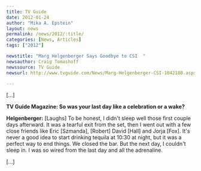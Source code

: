 ```yaml
---
title: TV Guide
date: 2012-01-24
author: "Mika A. Epstein"
layout: news
permalink: /news/2012/:title/
categories: [News, Articles]
tags: ["2012"]

newstitle: "Marg Helgenberger Says Goodbye to CSI  "
newsauthor: Craig Tomashoff
newssource: TV Guide
newsurl: http://www.tvguide.com/News/Marg-Helgenberger-CSI-1042180.aspx

---
```


[...]

**TV Guide Magazine: So was your last day like a celebration or a wake?**

**Helgenberger:** [Laughs] To be honest, I didn't sleep well those first couple days afterward. It was a tearful exit from the set, then I went out with a few close friends like Eric [Szmanda], [Robert] David [Hall] and Jorja [Fox]. It's never a good idea to start drinking tequila at 10:30 at night, but it was a perfect way to end things. We closed the bar. But the next day, I couldn't sleep in. I was so wired from the last day and all the adrenaline.

[...]
